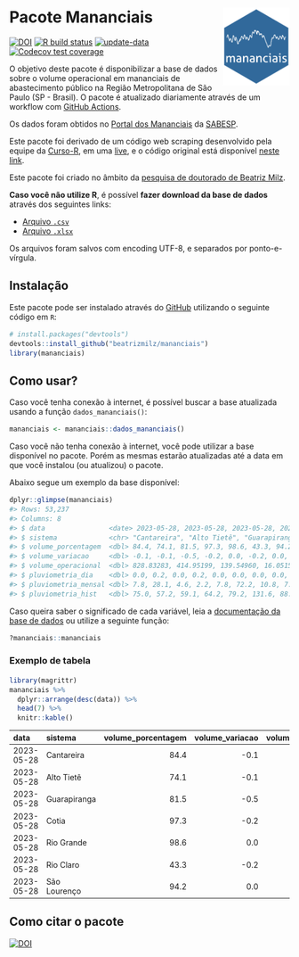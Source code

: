 
<!-- README.md is generated from README.Rmd. Please edit that file -->

# Pacote Mananciais <img src="man/figures/hexlogo.png" align="right" width = "120px"/>

<!-- badges: start -->

[![DOI](https://zenodo.org/badge/DOI/10.5281/zenodo.4733056.svg)](https://doi.org/10.5281/zenodo.4733056)
[![R build
status](https://github.com/beatrizmilz/mananciais/workflows/R-CMD-check/badge.svg)](https://github.com/beatrizmilz/mananciais/actions)
[![update-data](https://github.com/beatrizmilz/mananciais/actions/workflows/2-update_data.yaml/badge.svg)](https://github.com/beatrizmilz/mananciais/actions/workflows/2-update_data.yaml)
[![Codecov test
coverage](https://codecov.io/gh/beatrizmilz/mananciais/branch/master/graph/badge.svg)](https://codecov.io/gh/beatrizmilz/mananciais?branch=master)
<!-- badges: end -->

O objetivo deste pacote é disponibilizar a base de dados sobre o volume
operacional em mananciais de abastecimento público na Região
Metropolitana de São Paulo (SP - Brasil). O pacote é atualizado
diariamente através de um workflow com [GitHub
Actions](https://github.com/beatrizmilz/mananciais/actions).

Os dados foram obtidos no [Portal dos
Mananciais](http://mananciais.sabesp.com.br/Situacao) da
[SABESP](http://site.sabesp.com.br/site/Default.aspx).

Este pacote foi derivado de um código web scraping desenvolvido pela
equipe da [Curso-R](https://www.curso-r.com/), em uma
[live](https://youtu.be/jvZIxrMmOcQ), e o código original está
disponível [neste
link](https://github.com/curso-r/lives/blob/master/drafts/20200730_scraper_sabesp.R).

Este pacote foi criado no âmbito da [pesquisa de doutorado de Beatriz
Milz](https://beatrizmilz.github.io/tese/).

**Caso você não utilize R**, é possível **fazer download da base de
dados** através dos seguintes links:

- [Arquivo
  `.csv`](https://github.com/beatrizmilz/mananciais/raw/master/inst/extdata/mananciais.csv)
- [Arquivo
  `.xlsx`](https://github.com/beatrizmilz/mananciais/blob/master/inst/extdata/mananciais.xlsx?raw=true)

Os arquivos foram salvos com encoding UTF-8, e separados por
ponto-e-vírgula.

## Instalação

Este pacote pode ser instalado através do [GitHub](https://github.com/)
utilizando o seguinte código em `R`:

``` r
# install.packages("devtools")
devtools::install_github("beatrizmilz/mananciais")
library(mananciais)
```

## Como usar?

Caso você tenha conexão à internet, é possível buscar a base atualizada
usando a função `dados_mananciais()`:

``` r
mananciais <- mananciais::dados_mananciais() 
```

Caso você não tenha conexão à internet, você pode utilizar a base
disponível no pacote. Porém as mesmas estarão atualizadas até a data em
que você instalou (ou atualizou) o pacote.

Abaixo segue um exemplo da base disponível:

``` r
dplyr::glimpse(mananciais)
#> Rows: 53,237
#> Columns: 8
#> $ data                <date> 2023-05-28, 2023-05-28, 2023-05-28, 2023-05-28, 2…
#> $ sistema             <chr> "Cantareira", "Alto Tietê", "Guarapiranga", "Cotia…
#> $ volume_porcentagem  <dbl> 84.4, 74.1, 81.5, 97.3, 98.6, 43.3, 94.2, 84.5, 74…
#> $ volume_variacao     <dbl> -0.1, -0.1, -0.5, -0.2, 0.0, -0.2, 0.0, -0.1, -0.2…
#> $ volume_operacional  <dbl> 828.83283, 414.95199, 139.54960, 16.05155, 110.662…
#> $ pluviometria_dia    <dbl> 0.0, 0.2, 0.0, 0.2, 0.0, 0.0, 0.0, 0.0, 0.3, 0.0, …
#> $ pluviometria_mensal <dbl> 7.8, 28.1, 4.6, 2.2, 7.8, 72.2, 10.8, 7.8, 27.9, 4…
#> $ pluviometria_hist   <dbl> 75.0, 57.2, 59.1, 64.2, 79.2, 131.6, 88.6, 75.0, 5…
```

Caso queira saber o significado de cada variável, leia a [documentação
da base de
dados](https://beatrizmilz.github.io/mananciais/reference/mananciais.html)
ou utilize a seguinte função:

``` r
?mananciais::mananciais
```

### Exemplo de tabela

``` r
library(magrittr)
mananciais %>% 
  dplyr::arrange(desc(data)) %>% 
  head(7) %>%
  knitr::kable()
```

| data       | sistema      | volume_porcentagem | volume_variacao | volume_operacional | pluviometria_dia | pluviometria_mensal | pluviometria_hist |
|:-----------|:-------------|-------------------:|----------------:|-------------------:|-----------------:|--------------------:|------------------:|
| 2023-05-28 | Cantareira   |               84.4 |            -0.1 |          828.83283 |              0.0 |                 7.8 |              75.0 |
| 2023-05-28 | Alto Tietê   |               74.1 |            -0.1 |          414.95199 |              0.2 |                28.1 |              57.2 |
| 2023-05-28 | Guarapiranga |               81.5 |            -0.5 |          139.54960 |              0.0 |                 4.6 |              59.1 |
| 2023-05-28 | Cotia        |               97.3 |            -0.2 |           16.05155 |              0.2 |                 2.2 |              64.2 |
| 2023-05-28 | Rio Grande   |               98.6 |             0.0 |          110.66233 |              0.0 |                 7.8 |              79.2 |
| 2023-05-28 | Rio Claro    |               43.3 |            -0.2 |            5.91878 |              0.0 |                72.2 |             131.6 |
| 2023-05-28 | São Lourenço |               94.2 |             0.0 |           83.68175 |              0.0 |                10.8 |              88.6 |

## Como citar o pacote

[![DOI](https://zenodo.org/badge/DOI/10.5281/zenodo.4733056.svg)](https://doi.org/10.5281/zenodo.4733056)
